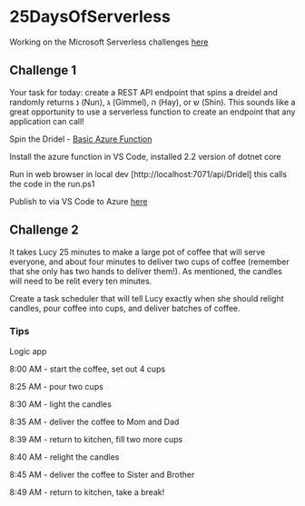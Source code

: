 # 25DaysOfServerless

Working on the Microsoft Serverless challenges [here](https://github.com/microsoft/25-days-of-serverless)

## Challenge 1

Your task for today: create a REST API endpoint that spins a dreidel and randomly returns נ (Nun), ג (Gimmel), ה (Hay), or ש (Shin). This sounds like a great opportunity to use a serverless function to create an endpoint that any application can call!

Spin the Dridel - [Basic Azure Function](https://github.com/microsoft/25-days-of-serverless/blob/master/week-1/challenge-1/README.md)

Install the azure function in VS Code, installed 2.2 version of dotnet core

Run in web browser in local dev [http://localhost:7071/api/Dridel] this calls the code in the run.ps1

Publish to via VS Code to Azure [here](https://jl-dreidel.azurewebsites.net/api/Dreidel)

## Challenge 2

It takes Lucy 25 minutes to make a large pot of coffee that will serve everyone, and about four minutes to deliver two cups of coffee (remember that she only has two hands to deliver them!). As mentioned, the candles will need to be relit every ten minutes.

Create a task scheduler that will tell Lucy exactly when she should relight candles, pour coffee into cups, and deliver batches of coffee.

### Tips

Logic app

8:00 AM - start the coffee, set out 4 cups

8:25 AM - pour two cups

8:30 AM - light the candles

8:35 AM - deliver the coffee to Mom and Dad

8:39 AM - return to kitchen, fill two more cups

8:40 AM - relight the candles

8:45 AM - deliver the coffee to Sister and Brother

8:49 AM - return to kitchen, take a break!
